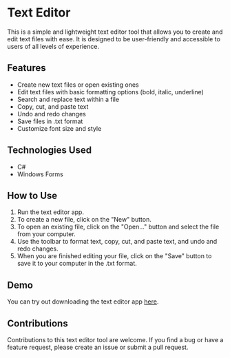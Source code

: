 # Text Editor

This is a simple and lightweight text editor tool that allows you to create and edit text files with ease. It is designed to be user-friendly and accessible to users of all levels of experience.

## Features
- Create new text files or open existing ones
- Edit text files with basic formatting options (bold, italic, underline)
- Search and replace text within a file
- Copy, cut, and paste text
- Undo and redo changes
- Save files in .txt format
- Customize font size and style

## Technologies Used
- C#
- Windows Forms

## How to Use
1. Run the text editor app.
1. To create a new file, click on the "New" button.
1. To open an existing file, click on the "Open..." button and select the file from your computer.
1. Use the toolbar to format text, copy, cut, and paste text, and undo and redo changes.
1. When you are finished editing your file, click on the "Save" button to save it to your computer in the .txt format.

## Demo
You can try out downloading the text editor app [here]().

## Contributions
Contributions to this text editor tool are welcome. If you find a bug or have a feature request, please create an issue or submit a pull request.
